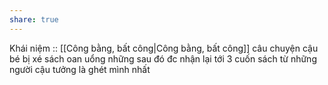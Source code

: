 ```yaml
---
share: true
---
```

Khái niệm :: [[Công bằng, bất công|Công bằng, bất công]]
câu chuyện cậu bé bị xé sách oan uổng những sau đó đc nhận lại tới 3 cuốn sách từ những người cậu tưởng là ghét mình nhất